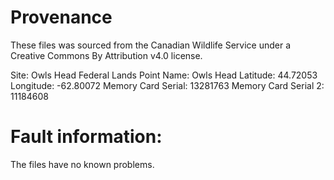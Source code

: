 # Provenance

These files was sourced from the Canadian Wildlife Service under a
Creative Commons By Attribution v4.0 license.

Site: Owls Head Federal Lands
Point Name: Owls Head
Latitude: 44.72053
Longitude: -62.80072
Memory Card Serial: 13281763
Memory Card Serial 2: 11184608

# Fault information:

The files have no known problems.
